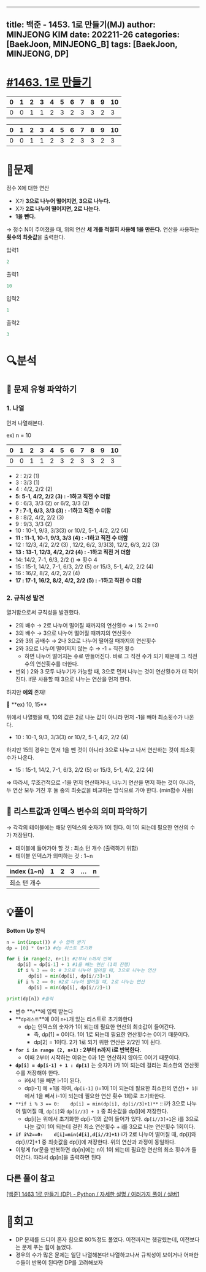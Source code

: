 
---
title: 백준 - 1453. 1로 만들기(MJ)
author: MINJEONG KIM
date: 202211-26
categories: [BaekJoon, MINJEONG_B]
tags: [BaekJoon, MINJEONG, DP]
--


# [#1463. 1로 만들기](https://www.acmicpc.net/problem/1463)

| 0 | 1 | 2 | 3 | 4 | 5 | 6 | 7 | 8 | 9 | 10 |
| --- | --- | --- | --- | --- | --- | --- | --- | --- | --- | --- |
| 0 | 0 | 1 | 1 | 2 | 3 | 2 | 3 | 3 | 2 | 3 |

| 0 | 1 | 2 | 3 | 4 | 5 | 6 | 7 | 8 | 9 | 10 |
| --- | --- | --- | --- | --- | --- | --- | --- | --- | --- | --- |
| 0 | 0 | 1 | 1 | 2 | 3 | 2 | 3 | 3 | 2 | 3 |

# 📖문제

정수 X에 대한 연산

- X가 **3으로 나누어 떨어지면, 3으로 나누다.**
- X가 **2로 나누어 떨어지면, 2로 나눈다.**
- **1을 뺀다.**

→ 정수 N이 주어졌을 때, 위의 연산 **세 개를 적절히 사용해 1을 만든다.** 연산을 사용하는 **횟수의 최솟값**을 출력한다.

입력1

```python
2
```

출력1

```python
10
```

입력2

```python
1
```

출력2

```python
3
```

# 🔍분석

## 👀 문제 유형 파악하기

### 1. 나열

먼저 나열해본다.

ex) n = 10

| 0 | 1 | 2 | 3 | 4 | 5 | 6 | 7 | 8 | 9 | 10 |
| --- | --- | --- | --- | --- | --- | --- | --- | --- | --- | --- |
| 0 | 0 | 1 | 1 | 2 | 3 | 2 | 3 | 3 | 2 | 3 |
- 2 : 2/2 (1)
- 3 : 3/3 (1)
- 4 : 4/2, 2/2 (2)
- **5: 5-1, 4/2, 2/2 (3) : -1하고 직전 수 더함**
- 6 : 6/3, 3/3 (2) or 6/2, 3/3 (2)
- **7 : 7-1, 6/3, 3/3 (3) : -1하고 직전 수 더함**
- 8 : 8/2, 4/2, 2/2 (3)
- 9 : 9/3, 3/3 (2)
- 10 : 10-1, 9/3, 3/3(3) or 10/2, 5-1, 4/2, 2/2 (4)
- **11 : 11-1, 10-1, 9/3, 3/3 (4) : -1하고 직전 수 더함**
- 12 : 12/3, 4/2, 2/2 (3) , 12/2, 6/2, 3/3(3), 12/2, 6/3, 2/2 (3)
- **13 : 13-1, 12/3, 4/2, 2/2 (4) : -1하고 직전 거 더함**
- 14: 14/2, 7-1, 6/3, 2/2 () ⇒ 횟수 4
- 15 : 15-1, 14/2, 7-1, 6/3, 2/2 (5) or 15/3, 5-1, 4/2, 2/2 (4)
- 16 : 16/2, 8/2, 4/2, 2/2 (4)
- **17 : 17-1, 16/2, 8/2, 4/2, 2/2 (5) : -1하고 직전 수 더함**

### 2. 규칙성 발견

열거함으로써 규칙성을 발견했다. 

- 2의 배수 → 2로 나누어 떨어질 때까지의 연산횟수 ⇒ i % 2==0
- 3의 배수 → 3으로 나누어 떨어질 때까지의 연산횟수
- 2와 3의 공배수 → 2나 3으로 나누어 떨어질 때까지의 연산횟수
- 2와 3으로 나누어 떨어지지 않는 수 → -1 + 직전 횟수
    - 하면 나누어 떨어지는 수로 만들어진다. 바로 그 직전 수가 되기 때문에 그 직전 수의 연산횟수를 더한다.
- 번외 ) 2와 3 모두 나누기가 가능할 때, 3으로 먼저 나누는 것이 연산횟수가 더 적어진다. if문 사용할 때 3으로 나누는 연산을 먼저 한다.

하지만 **예외** 존재!

<aside>
📢 **ex) 10, 15**

</aside>

위에서 나열했을 때, 10의 값은 2로 나눈 값이 아니라 먼저 -1을 빼야 최소횟수가 나온다.

- 10 : 10-1, 9/3, 3/3(3) or 10/2, 5-1, 4/2, 2/2 (4)

하지만 15의 경우는 먼저 1을 뺀 것이 아니라 3으로 나누고 나서 연산하는 것이 최소횟수가 나온다.

- 15 : 15-1, 14/2, 7-1, 6/3, 2/2 (5) or 15/3, 5-1, 4/2, 2/2 (4)

⇒ 따라서, 무조건적으로 -1을 먼저 연산하거나, 나누기 연산을 먼저 하는 것이 아니라, 두 연산 모두 거친 후 둘 중의 최솟값을 비교하는 방식으로 가야 한다. (min함수 사용)

## 👀 리스트값과 인덱스 변수의 의미 파악하기

→ 각각의 테이블에는 해당 인덱스의 숫자가 1이 된다. 이 1이 되는데 필요한 연산의 수가 저장된다.

- 테이블에 들어가야 할 것 : 최소 턴 개수 (출력하기 위함)
- 테이블 인덱스가 의미하는 것 : 1~n

| index (1~n) | 1 | 2 | 3 | … | n |
| --- | --- | --- | --- | --- | --- |
| 최소 턴 개수 |  |  |  |  |  |

# 💡풀이

**Bottom Up 방식**

```python
n = int(input()) # 수 입력 받기
dp = [0] * (n+1) #dp 리스트 초기화 

for i in range(2, n+1): #2부터 n까지 반복
    dp[i] = dp[i-1] + 1 #1을 빼는 연산 (1회 진행)
    if i % 3 == 0: # 3으로 나누어 떨어질 때, 3으로 나누는 연산
        dp[i] = min(dp[i], dp[i//3]+1)
    if i % 2 == 0: #2로 나누어 떨어질 때, 2로 나누는 연산
        dp[i] = min(dp[i], dp[i//2]+1)

print(dp[n]) #출력
```

- 변수 **`n`**에 입력 받는다
- **`dp리스트`**에 0이 `n+1`개 있는 리스트로 초기화한다
    - dp는 인덱스의 숫자가 1이 되는데 필요한 연산의 최솟값이 들어간다.
        - 즉, dp[1] = 0이다. 1이 1로 되는데 필요한 연산횟수는 0이기 때문이다.
        - dp[2] = 1이다. 2가 1로 되기 위한 연산은 2/2인 1이 된다.
- **`for i in range (2, n+1)` : 2부터 n까지 i로 반복한다.**
    - 이때 2부터 시작하는 이유는 0과 1은 연산하지 않아도 0이기 때문이다.
- **`dp[i] = dp[i-1] + 1 : dp[1]`** 는 숫자가 i가 1이 되는데 걸리는 최소한의 연산횟수를 저장해야 한다.
    - i에서 1을 빼면 i-1이 된다.
    - dp[i-1] 에 +1을 하여, `dp[i-1]` (i=1이 1이 되는데 필요한 최소한의 연산) `+ 1`(i에서 1을 빼서 i-1이 되는데 필요한 연산 횟수 1회)로 초기화한다.
- `**if i % 3 == 0:    dp[i] = min(dp[i], dp[i//3]+1)**` :: i가 3으로 나누어 떨어질 때, `dp[i]`와 `dp[i//3] + 1` 중 최솟값을 dp[i]에 저장한다.
    - dp[i]는 위에서 초기화한 dp[i-1]의 값이 들어가 있다. `dp[i//3]+1`은 i를 3으로 나눈 값이 1이 되는데 걸린 최소 연산횟수 + i를 3으로 나눈 연산횟수 1회이다.
- **`if i%2==0:    d[i]=min(d[i],d[i//2]+1)`**
i가 2로 나누어 떨어질 때, dp[i]와 dp[i//2]+1 중 최솟값을 dp[i]에 저장한다. 위의 연산과 과정이 동일하다.
- 이렇게 for문을 반복하면 dp[n]에는 n이 1이 되는데 필요한 연산의 최소 횟수가 들어간다. 따라서 dp[n]을 출력하면 된다

## 다른 풀이 참고

[[백준] 1463 1로 만들기 (DP) - Python / 자세한 설명 / 여러가지 풀이 / 실버1](https://bio-info.tistory.com/159)

# 🤔회고

- DP 문제를 드디어 혼자 힘으로 80%정도 풀었다. 이전까지는 헷갈렸는데, 이전보다는 문제 푸는 힘이 늘었다.
- 경우의 수가 많은 문제는 일단 나열해본다! 나열하고나서 규칙성이 보이거나 어떠한 수들이 반복이 된다면 DP를 고려해보자
